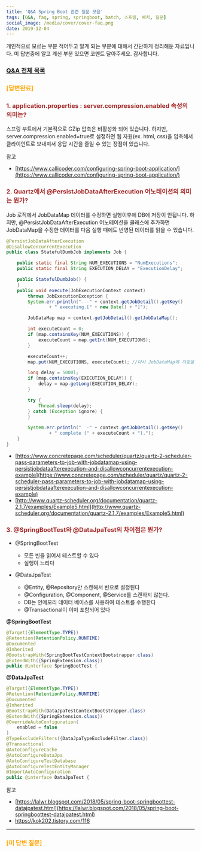 ```yaml
---
title: 'Q&A Spring Boot 관련 질문 모음'
tags: [Q&A, faq, spring, springboot, batch, 스프링, 배치, 질문]
social_image: /media/cover/cover-faq.png
date: 2019-12-04
---
```


개인적으로 모르는 부분 적어두고 알게 되는 부분에 대해서 간단하게 정리해둔 자료입니다.
미 답변중에 알고 계신 부분 있으면 코멘트 달아주세요. 감사합니다.


### [Q&A 전체 목록](https://blog.advenoh.pe.kr/java/QA-%EA%B0%9C%EB%B0%9C%EA%B4%80%EB%A0%A8-%EC%A7%88%EB%AC%B8-%EB%AA%A8%EC%9D%8C/)

### <span style="color:orange">[답변완료]</span>

### <span style="color:brown">1. application.properties : server.compression.enabled 속성의 의미는?</span>

스프링 부트에서 기본적으로 GZip 압축은 비활성화 되어 있습니다. 하지만, server.compression.enabled=true로 설정하면 웹 자원(ex. html, css)을 압축해서 클라이언트로 보내져서 응답 시간을 줄일 수 있는 장점이 있습니다.

참고
* [https://www.callicoder.com/configuring-spring-boot-application/](https://www.callicoder.com/configuring-spring-boot-application/)


### <span style="color:brown">2. Quartz에서 @PersistJobDataAfterExecution 어노테이션의 의미는 뭔가? </span>

Job 로직에서 JobDataMap 데이터를 수정하면 실행이후에 DB에 저장이 안됩니다. 하지만, @PersistJobDataAfterExecution 어노테이션을 클래스에 추가하면 JobDataMap을 수정한 데이터를 다음 실행 때에도 반영된 데이터를 읽을 수 있습니다.

```java
@PersistJobDataAfterExecution
@DisallowConcurrentExecution
public class StatefulDumbJob implements Job {

    public static final String NUM_EXECUTIONS = "NumExecutions";
    public static final String EXECUTION_DELAY = "ExecutionDelay";

    public StatefulDumbJob() {
    }
    public void execute(JobExecutionContext context)
        throws JobExecutionException {
        System.err.println("---" + context.getJobDetail().getKey()
                + " executing.[" + new Date() + "]");

        JobDataMap map = context.getJobDetail().getJobDataMap();

        int executeCount = 0;
        if (map.containsKey(NUM_EXECUTIONS)) {
            executeCount = map.getInt(NUM_EXECUTIONS);
        }

        executeCount++;
        map.put(NUM_EXECUTIONS, executeCount); //다시 JobDataMap에 저장을 함

        long delay = 5000l;
        if (map.containsKey(EXECUTION_DELAY)) {
            delay = map.getLong(EXECUTION_DELAY);
        }

        try {
            Thread.sleep(delay);
        } catch (Exception ignore) {
        }

        System.err.println("  -" + context.getJobDetail().getKey()
                + " complete (" + executeCount + ").");
    }
}
```


* [https://www.concretepage.com/scheduler/quartz/quartz-2-scheduler-pass-parameters-to-job-with-jobdatamap-using-persistjobdataafterexecution-and-disallowconcurrentexecution-example](https://www.concretepage.com/scheduler/quartz/quartz-2-scheduler-pass-parameters-to-job-with-jobdatamap-using-persistjobdataafterexecution-and-disallowconcurrentexecution-example)
* [http://www.quartz-scheduler.org/documentation/quartz-2.1.7/examples/Example5.html](http://www.quartz-scheduler.org/documentation/quartz-2.1.7/examples/Example5.html)


### <span style="color:brown"> 3. @SpringBootTest와 @DataJpaTest의 차이점은 뭔가?</span>

- @SpringBootTest

  - 모든 빈을 읽어서 테스트할 수 있다
  - 실행이 느리다
- @DataJpaTest
	- @Entity, @Repository만 스캔해서 빈으로 설정된다
	- @Configuration, @Component, @Service를 스캔하지 않는다.
	- DB는 인메모리 데이터 베이스를 사용하여 테스트를 수행한다
	- @Transactional이 이미 포함되어 있다



**@SpringBootTest**

```java
@Target({ElementType.TYPE})
@Retention(RetentionPolicy.RUNTIME)
@Documented
@Inherited
@BootstrapWith(SpringBootTestContextBootstrapper.class)
@ExtendWith({SpringExtension.class})
public @interface SpringBootTest {
```

**@DataJpaTest**

```java
@Target({ElementType.TYPE})
@Retention(RetentionPolicy.RUNTIME)
@Documented
@Inherited
@BootstrapWith(DataJpaTestContextBootstrapper.class)
@ExtendWith({SpringExtension.class})
@OverrideAutoConfiguration(
    enabled = false
)
@TypeExcludeFilters({DataJpaTypeExcludeFilter.class})
@Transactional
@AutoConfigureCache
@AutoConfigureDataJpa
@AutoConfigureTestDatabase
@AutoConfigureTestEntityManager
@ImportAutoConfiguration
public @interface DataJpaTest {
```

참고

* [https://lalwr.blogspot.com/2018/05/spring-boot-springboottest-datajpatest.html](https://lalwr.blogspot.com/2018/05/spring-boot-springboottest-datajpatest.html)
* https://kok202.tistory.com/116

- - - -

### <span style="color:orange">[미 답변 질문]</span>



